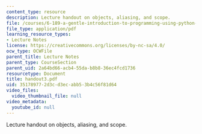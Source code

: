 ```yaml
---
content_type: resource
description: Lecture handout on objects, aliasing, and scope.
file: /courses/6-189-a-gentle-introduction-to-programming-using-python-january-iap-2008/351789772d3cd3ecabb53b4c56f81d64_handout3.pdf
file_type: application/pdf
learning_resource_types:
- Lecture Notes
license: https://creativecommons.org/licenses/by-nc-sa/4.0/
ocw_type: OCWFile
parent_title: Lecture Notes
parent_type: CourseSection
parent_uid: 2a64bd66-acb4-55da-b8b8-36ec4fcd1736
resourcetype: Document
title: handout3.pdf
uid: 35178977-2d3c-d3ec-abb5-3b4c56f81d64
video_files:
  video_thumbnail_file: null
video_metadata:
  youtube_id: null
---
```

Lecture handout on objects, aliasing, and scope.